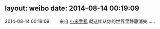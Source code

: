 layout: weibo
date: 2014-08-14 00:19:09
---
<meta name="referrer" content="no-referrer" />

2014-08-14 00:19:09  &nbsp;&nbsp;&nbsp;&nbsp;&nbsp;&nbsp; 来自 <a href="http://app.weibo.com/t/feed/22zMnn" rel="nofollow">小米手机</a>
就这样从你的世界里静静消失…… ​​​
